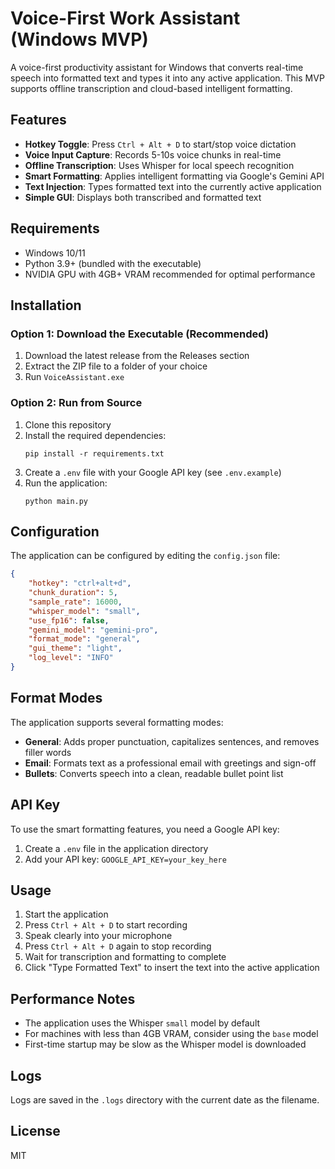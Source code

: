# Voice-First Work Assistant (Windows MVP)

A voice-first productivity assistant for Windows that converts real-time speech into formatted text and types it into any active application. This MVP supports offline transcription and cloud-based intelligent formatting.

## Features

- **Hotkey Toggle**: Press `Ctrl + Alt + D` to start/stop voice dictation
- **Voice Input Capture**: Records 5-10s voice chunks in real-time
- **Offline Transcription**: Uses Whisper for local speech recognition
- **Smart Formatting**: Applies intelligent formatting via Google's Gemini API
- **Text Injection**: Types formatted text into the currently active application
- **Simple GUI**: Displays both transcribed and formatted text

## Requirements

- Windows 10/11
- Python 3.9+ (bundled with the executable)
- NVIDIA GPU with 4GB+ VRAM recommended for optimal performance

## Installation

### Option 1: Download the Executable (Recommended)

1. Download the latest release from the Releases section
2. Extract the ZIP file to a folder of your choice
3. Run `VoiceAssistant.exe`

### Option 2: Run from Source

1. Clone this repository
2. Install the required dependencies:
   ```
   pip install -r requirements.txt
   ```
3. Create a `.env` file with your Google API key (see `.env.example`)
4. Run the application:
   ```
   python main.py
   ```

## Configuration

The application can be configured by editing the `config.json` file:

```json
{
    "hotkey": "ctrl+alt+d",
    "chunk_duration": 5,
    "sample_rate": 16000,
    "whisper_model": "small",
    "use_fp16": false,
    "gemini_model": "gemini-pro",
    "format_mode": "general",
    "gui_theme": "light",
    "log_level": "INFO"
}
```

## Format Modes

The application supports several formatting modes:

- **General**: Adds proper punctuation, capitalizes sentences, and removes filler words
- **Email**: Formats text as a professional email with greetings and sign-off
- **Bullets**: Converts speech into a clean, readable bullet point list

## API Key

To use the smart formatting features, you need a Google API key:

1. Create a `.env` file in the application directory
2. Add your API key: `GOOGLE_API_KEY=your_key_here`

## Usage

1. Start the application
2. Press `Ctrl + Alt + D` to start recording
3. Speak clearly into your microphone
4. Press `Ctrl + Alt + D` again to stop recording
5. Wait for transcription and formatting to complete
6. Click "Type Formatted Text" to insert the text into the active application

## Performance Notes

- The application uses the Whisper `small` model by default
- For machines with less than 4GB VRAM, consider using the `base` model
- First-time startup may be slow as the Whisper model is downloaded

## Logs

Logs are saved in the `.logs` directory with the current date as the filename.

## License

MIT
